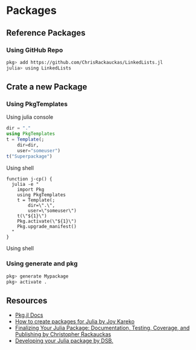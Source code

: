 # Packages

## Reference Packages

### Using GitHub Repo

```sh
pkg> add https://github.com/ChrisRackauckas/LinkedLists.jl
julia> using LinkedLists
```

## Crate a new Package

### Using PkgTemplates

Using julia console

```julia
dir = "."
using PkgTemplates
t = Template(;
    dir=dir,
    user="someuser")
t("Superpackage")
```

Using shell

```shell
function j-cp() {
  julia -e "
    import Pkg
    using PkgTemplates
    t = Template(;
        dir=\".\",
        user=\"someuser\")
    t(\"${1}\")
    Pkg.activate(\"${1}\")
    Pkg.upgrade_manifest()
  "
}
```

Using shell

### Using generate and pkg

```sh
pkg> generate Mypackage
pkg> activate .
```

## Resources

* [Pkg.jl Docs](pkgdocs.julialang.org)
* [How to create packages for Julia by Joy Kareko](https://www.educative.io/answers/how-to-create-packages-for-julia)
* [Finalizing Your Julia Package: Documentation, Testing, Coverage, and Publishing by Christopher Rackauckas](http://www.stochasticlifestyle.com/finalizing-julia-package-documentation-testing-coverage-publishing/)
* [Developing your Julia package by DSB.](https://medium.com/coffee-in-a-klein-bottle/developing-your-julia-package-682c1d309507)
